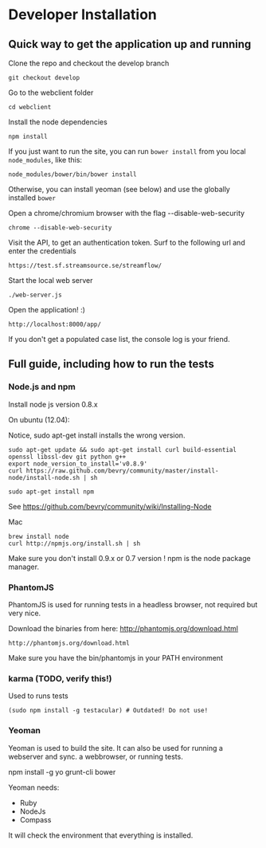 # Developer Installation

## Quick way to get the application up and running

Clone the repo and checkout the develop branch
    
    git checkout develop

Go to the webclient folder

    cd webclient
    
Install the node dependencies

    npm install

If you just want to run the site, you can run `bower install` from you local `node_modules`, like this:

    node_modules/bower/bin/bower install

Otherwise, you can install yeoman (see below) and use the globally installed `bower`

Open a chrome/chromium browser with the flag --disable-web-security

    chrome --disable-web-security
    
Visit the API, to get an authentication token. Surf to the following url and enter the credentials

    https://test.sf.streamsource.se/streamflow/

Start the local web server

    ./web-server.js
    
Open the application! :)

    http://localhost:8000/app/
    
If you don't get a populated case list, the console log is your friend.
    

## Full guide, including how to run the tests

### Node.js and npm

Install node js version 0.8.x

On ubuntu (12.04):

Notice, sudo apt-get install installs the wrong version.

    sudo apt-get update && sudo apt-get install curl build-essential openssl libssl-dev git python g++
    export node_version_to_install='v0.8.9'
    curl https://raw.github.com/bevry/community/master/install-node/install-node.sh | sh

    sudo apt-get install npm

See https://github.com/bevry/community/wiki/Installing-Node

Mac

    brew install node
    curl http://npmjs.org/install.sh | sh

Make sure you don't install 0.9.x or 0.7 version !
npm is the node package manager.

### PhantomJS

PhantomJS is used for running tests in a headless browser, not required but very
nice.

Download the binaries from here: http://phantomjs.org/download.html

    http://phantomjs.org/download.html

Make sure you have the bin/phantomjs in your PATH environment


### karma (TODO, verify this!)

Used to runs tests

    (sudo npm install -g testacular) # Outdated! Do not use!

###  Yeoman

Yeoman is used to build the site.
It can also be used for running a webserver and sync. a webbrowser, or
running tests.

   npm install -g yo grunt-cli bower

Yeoman needs:
* Ruby
* NodeJs
* Compass

It will check the environment that everything is installed.
